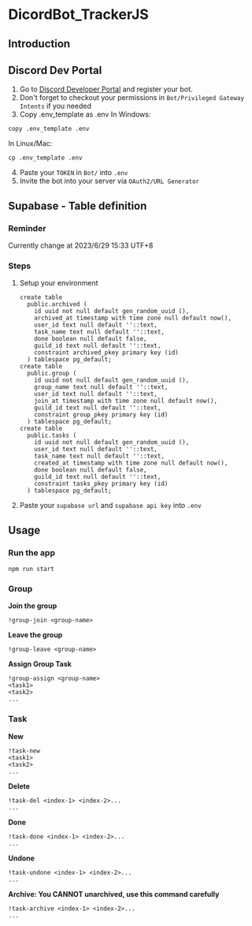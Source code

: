 # DicordBot_TrackerJS

## Introduction

## Discord Dev Portal

1. Go to [Discord Developer Portal](https://discord.com/developers/applications) and register your bot.
2. Don't forget to checkout your permissions in `Bot/Privileged Gateway Intents` if you needed
3. Copy .env_template as .env
In Windows:
```
copy .env_template .env
```
In Linux/Mac:
```
cp .env_template .env
```
4. Paste your `TOKEN` in `Bot/` into `.env`
5. Invite the bot into your server via `OAuth2/URL Generator`

## Supabase - Table definition

### Reminder

Currently change at 2023/6/29 15:33 UTF+8

### Steps

1. Setup your environment
   
   ```
   create table
     public.archived (
       id uuid not null default gen_random_uuid (),
       archived_at timestamp with time zone null default now(),
       user_id text null default ''::text,
       task_name text null default ''::text,
       done boolean null default false,
       guild_id text null default ''::text,
       constraint archived_pkey primary key (id)
     ) tablespace pg_default;
   create table
     public.group (
       id uuid not null default gen_random_uuid (),
       group_name text null default ''::text,
       user_id text null default ''::text,
       join_at timestamp with time zone null default now(),
       guild_id text null default ''::text,
       constraint group_pkey primary key (id)
     ) tablespace pg_default;
   create table
     public.tasks (
       id uuid not null default gen_random_uuid (),
       user_id text null default ''::text,
       task_name text null default ''::text,
       created_at timestamp with time zone null default now(),
       done boolean null default false,
       guild_id text null default ''::text,
       constraint tasks_pkey primary key (id)
     ) tablespace pg_default;
   ```

2. Paste your `supabase url` and `supabase api key` into `.env`

## Usage

### Run the app

```
npm run start
```

### Group

**Join the group**

```
!group-join <group-name>
```

**Leave the group**

```
!group-leave <group-name>
```

**Assign Group Task**

```
!group-assign <group-name>
<task1>
<task2>
...
```

### Task

**New**

```
!task-new
<task1>
<task2>
...
```

**Delete**

```
!task-del <index-1> <index-2>...
...
```

**Done**

```
!task-done <index-1> <index-2>...
...
```

**Undone**

```
!task-undone <index-1> <index-2>...
...
```

**Archive: You CANNOT unarchived, use this command carefully**

```
!task-archive <index-1> <index-2>...
...
```
